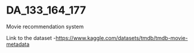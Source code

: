 # DA_133_164_177
Movie recommendation system

Link to the dataset -https://www.kaggle.com/datasets/tmdb/tmdb-movie-metadata
